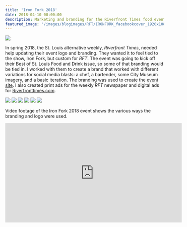```yaml
---
title: 'Iron Fork 2018'
date: 2018-04-10 00:00:00
description: Marketing and branding for the Riverfront Times food event at the City Museum
featured_image: '/images/blogimages/RFT/IRONFORK_facebookcover_1920x1080.jpg'
---
```


![](/images/blogimages/RFT/IRONFORK_facebookcover_1920x1080.jpg)

In spring 2018, the St. Louis alternative weekly, *Riverfront Times*, needed help updating their event logo and branding. They wanted it to feel tied to the show, Iron Fork, but custom for *RFT*. The event was going to kick off their Best of St. Louis Food and Drink issue, so some of that branding would be tied in. I worked with them to create a brand that worked with different variations for social media blasts: a chef, a bartender, some City Museum imagery, and a basic iteration. The branding was used to create the [event site](https://www.rftironfork.com/). I also created print ads for the weekly *RFT* newspaper and digital ads for [Riverfronttimes.com](http://www.riverfronttimes.com).

<div class="gallery" data-columns="3">
	<img src="/images/blogimages/RFT/IRONFORK_socialbartender_1080.jpg">
	<img src="/images/blogimages/RFT/IRONFORK_socialchef_1080.jpg">
	<img src="/images/blogimages/RFT/IRONFORK_socialcitymuseum_1080.jpg">
	<img src="/images/blogimages/RFT/RFT_IRONFORK329_fullpagead.jpg">
	<img src="/images/blogimages/RFT/IRONFORK_rackcard_v3.jpg">
	<img src="/images/blogimages/RFT/Ironforksite2018.jpg">
</div>

Video footage of the Iron Fork 2018 event shows the various ways the branding and logo were used.

<iframe src="https://www.youtube.com/embed/SzNKtitTqME" width="560" height="315" frameborder="0" allow="accelerometer; autoplay; encrypted-media; gyroscope; picture-in-picture" allowfullscreen></iframe>

